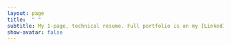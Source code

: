```yaml
---
layout: page
title:  " "
subtitle: My 1-page, technical resume. Full portfolio is on my [LinkedIn](https://linkedin.com/in/jiahui-k-chen/).
show-avatar: false
---
```

<!-- ## Resume -->

<object data="/img/Resume_May_30.pdf" width="1000" height="1000" type='application/pdf'></object>
